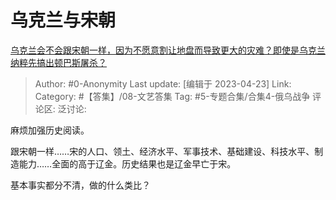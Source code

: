 # 乌克兰与宋朝
[乌克兰会不会跟宋朝一样，因为不愿意割让地盘而导致更大的灾难？即使是乌克兰纳粹先搞出顿巴斯屠杀？](https://www.zhihu.com/question/579043838/answer/2997053828)

> Author: #0-Anonymity
> Last update: [编辑于 2023-04-23]
> Link:
> Category: #【答集】/08-文艺答集 
> Tag: #5-专题合集/合集4-俄乌战争
> 评论区:
> 泛讨论:

麻烦加强历史阅读。

跟宋朝一样……宋的人口、领土、经济水平、军事技术、基础建设、科技水平、制造能力……全面的高于辽金。历史结果也是辽金早亡于宋。

基本事实都分不清，做的什么类比？
